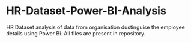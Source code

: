 # HR-Dataset-Power-BI-Analysis
HR Dataset analysis of data from organisation dustinguise the employee details using Power Bi. All files are present in repository.
